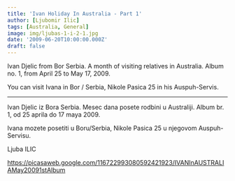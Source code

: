 ```yaml
---
title: 'Ivan Holiday In Australia - Part 1'
author: [Ljubomir Ilic]
tags: [Australia, General]
image: img/ljubas-1-i-2-1.jpg
date: '2009-06-20T10:00:00.000Z'
draft: false
---
```


Ivan Djelic from Bor Serbia. A month of visiting relatives in Australia. Album no. 1, from April 25 to May 17, 2009.

You can visit Ivana in Bor / Serbia, Nikole Pasica 25 in his Auspuh-Servis.

--------

Ivan Djelic iz Bora Serbia. Mesec dana posete rodbini u Australiji. Album br. 1, od 25 aprila do 17 maya 2009.

Ivana mozete posetiti u Boru/Serbia, Nikole Pasica 25 u njegovom Auspuh-Servisu. 

Ljuba ILIC

https://picasaweb.google.com/116722993080592421923/IVANInAUSTRALIAMay20091stAlbum
